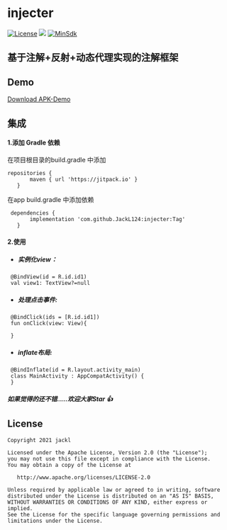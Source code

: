  # **injecter** #
 [![License](https://img.shields.io/badge/License%20-Apache%202-337ab7.svg)](https://www.apache.org/licenses/LICENSE-2.0)
 [![](https://jitpack.io/v/JackL124/injecter.svg)](https://jitpack.io/#JackL124/injecter)
 [![MinSdk](https://img.shields.io/badge/%20MinSdk%20-%2019%2B%20-f0ad4e.svg)](https://android-arsenal.com/api?level=19)


## 基于注解+反射+动态代理实现的注解框架 ###

## Demo
[Download APK-Demo](apk/app-debug.apk)

## 集成

#### 1.添加 Gradle 依赖
在项目根目录的build.gradle 中添加
```
repositories {
       maven { url 'https://jitpack.io' }
   }
```
 在app build.gradle 中添加依赖
```
 dependencies {
 	   implementation 'com.github.JackL124:injecter:Tag'
   }
```
#### 2.使用

* ##### 实例化view：
```
 @BindView(id = R.id.id1)
 val view1: TextView?=null
```

* ##### 处理点击事件:
```
 @BindClick(ids = [R.id.id1])
 fun onClick(view: View){

 }
```

* ##### inflate布局:
```
 @BindInflate(id = R.layout.activity_main)
 class MainActivity : AppCompatActivity() {
 }
```

##### 如果觉得的还不错.....欢迎大家Star 👍


## License

    Copyright 2021 jackl

    Licensed under the Apache License, Version 2.0 (the "License");
    you may not use this file except in compliance with the License.
    You may obtain a copy of the License at

       http://www.apache.org/licenses/LICENSE-2.0

    Unless required by applicable law or agreed to in writing, software
    distributed under the License is distributed on an "AS IS" BASIS,
    WITHOUT WARRANTIES OR CONDITIONS OF ANY KIND, either express or implied.
    See the License for the specific language governing permissions and
    limitations under the License.

